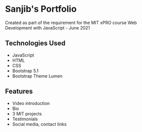 # Sanjib's Portfolio

Created as part of the requirement for the MIT xPRO course Web Development with JavaScript - June 2021

## Technologies Used

- JavaScript
- HTML
- CSS
- Bootstrap 5.1
- Bootstrap Theme Lumen

## Features

- Video introduction
- Bio
- 3 MIT projects
- Testimonials
- Social media, contact links

